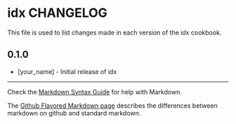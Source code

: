 idx CHANGELOG
=============

This file is used to list changes made in each version of the idx cookbook.

0.1.0
-----
- [your_name] - Initial release of idx

- - -
Check the [Markdown Syntax Guide](http://daringfireball.net/projects/markdown/syntax) for help with Markdown.

The [Github Flavored Markdown page](http://github.github.com/github-flavored-markdown/) describes the differences between markdown on github and standard markdown.
